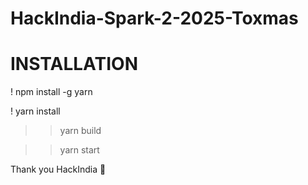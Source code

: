 ﻿# HackIndia-Spark-2-2025-Toxmas

# INSTALLATION 
! npm install -g yarn

! yarn install

>> yarn build

>> yarn start

Thank you HackIndia 💝
